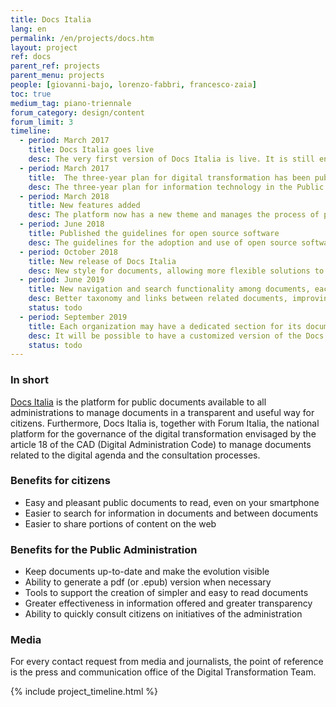 ```yaml
---
title: Docs Italia
lang: en
permalink: /en/projects/docs.htm
layout: project
ref: docs
parent_ref: projects
parent_menu: projects
people: [giovanni-bajo, lorenzo-fabbri, francesco-zaia]
toc: true
medium_tag: piano-triennale
forum_category: design/content
forum_limit: 3
timeline:
  - period: March 2017
    title: Docs Italia goes live
    desc: The very first version of Docs Italia is live. It is still entirely based on the open source project ReadTheDocs
  - period: March 2017
    title:  The three-year plan for digital transformation has been published
    desc: The three-year plan for information technology in the Public Administration is published on the first version of Docs Italia
  - period: March 2018
    title: New features added
    desc: The platform now has a new theme and manages the process of public consultation of documents, as established by the CAD
  - period: June 2018
    title: Published the guidelines for open source software
    desc: The guidelines for the adoption and use of open source software are published on the first version of Docs Italia
  - period: October 2018
    title: New release of Docs Italia
    desc: New style for documents, allowing more flexible solutions to produce documents that are even easier and more pleasant to read
  - period: June 2019
    title: New navigation and search functionality among documents, each institution will have a dedicated section for documents
    desc: Better taxonomy and links between related documents, improving and debugging of research features
    status: todo
  - period: September 2019
    title: Each organization may have a dedicated section for its documents
    desc: It will be possible to have a customized version of the Docs Italia interface for each institution
    status: todo
---
```


### In short

[Docs Italia](https://docs.italia.it/) is the platform for public documents available to all administrations to manage documents in a transparent and useful way for citizens. Furthermore, Docs Italia is, together with Forum Italia, the national platform for the governance of the digital transformation envisaged
by the article 18 of the CAD (Digital Administration Code) to manage documents related to the digital agenda and the consultation processes.

### Benefits for citizens

* Easy and pleasant public documents to read, even on your smartphone
* Easier to search for information in documents and between documents
* Easier to share portions of content on the web

### Benefits for the Public Administration

* Keep documents up-to-date and make the evolution visible
* Ability to generate a pdf (or .epub) version when necessary
* Tools to support the creation of simpler and easy to read documents
* Greater effectiveness in information offered and greater transparency
* Ability to quickly consult citizens on initiatives of the administration

### Media

For every contact request from media and journalists, the point of reference is the press and communication office of the Digital Transformation Team.

{% include project_timeline.html %}
